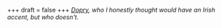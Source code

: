 
+++
draft = false
+++
_[Dopry](http://www.darrelopry.com/), who I honestly thought would have an Irish accent, but who doesn't._
